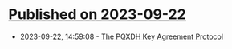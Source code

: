 # [Published on 2023-09-22](index.md)

* [2023-09-22, 14:59:08](https://lobste.rs/s/wrytc2/pqxdh_key_agreement_protocol) - [The PQXDH Key Agreement Protocol](https://signal.org/docs/specifications/pqxdh/)
